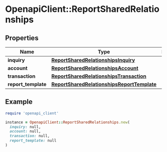 # OpenapiClient::ReportSharedRelationships

## Properties

| Name | Type | Description | Notes |
| ---- | ---- | ----------- | ----- |
| **inquiry** | [**ReportSharedRelationshipsInquiry**](ReportSharedRelationshipsInquiry.md) |  | [optional] |
| **account** | [**ReportSharedRelationshipsAccount**](ReportSharedRelationshipsAccount.md) |  | [optional] |
| **transaction** | [**ReportSharedRelationshipsTransaction**](ReportSharedRelationshipsTransaction.md) |  | [optional] |
| **report_template** | [**ReportSharedRelationshipsReportTemplate**](ReportSharedRelationshipsReportTemplate.md) |  | [optional] |

## Example

```ruby
require 'openapi_client'

instance = OpenapiClient::ReportSharedRelationships.new(
  inquiry: null,
  account: null,
  transaction: null,
  report_template: null
)
```

